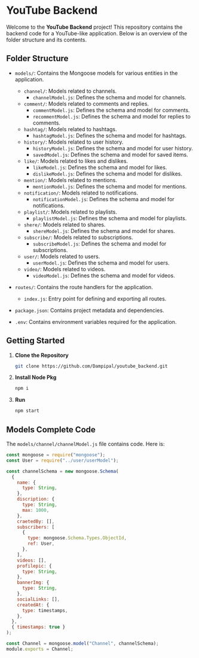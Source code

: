 # YouTube Backend

Welcome to the **YouTube Backend** project! This repository contains the backend code for a YouTube-like application. Below is an overview of the folder structure and its contents.

## Folder Structure

- `models/`: Contains the Mongoose models for various entities in the application.
  - `channel/`: Models related to channels.
    - `channelModel.js`: Defines the schema and model for channels.
  - `comment/`: Models related to comments and replies.
    - `commentModel.js`: Defines the schema and model for comments.
    - `recommentModel.js`: Defines the schema and model for replies to comments.
  - `hashtag/`: Models related to hashtags.
    - `hashtagModel.js`: Defines the schema and model for hashtags.
  - `history/`: Models related to user history.
    - `historyModel.js`: Defines the schema and model for user history.
    - `savedModel.js`: Defines the schema and model for saved items.
  - `like/`: Models related to likes and dislikes.
    - `likeModel.js`: Defines the schema and model for likes.
    - `dislikeModel.js`: Defines the schema and model for dislikes.
  - `mention/`: Models related to mentions.
    - `mentionModel.js`: Defines the schema and model for mentions.
  - `notification/`: Models related to notifications.
    - `notificationModel.js`: Defines the schema and model for notifications.
  - `playlist/`: Models related to playlists.
    - `playlistModel.js`: Defines the schema and model for playlists.
  - `shere/`: Models related to shares.
    - `shereModel.js`: Defines the schema and model for shares.
  - `subscribe/`: Models related to subscriptions.
    - `subscribeModel.js`: Defines the schema and model for subscriptions.
  - `user/`: Models related to users.
    - `userModel.js`: Defines the schema and model for users.
  - `video/`: Models related to videos.
    - `videoModel.js`: Defines the schema and model for videos.

- `routes/`: Contains the route handlers for the application.
  - `index.js`: Entry point for defining and exporting all routes.

- `package.json`: Contains project metadata and dependencies.

- `.env`: Contains environment variables required for the application.

## Getting Started

1. **Clone the Repository**
   ```bash
   git clone https://github.com/Dampipal/youtube_backend.git
2. **Install Node Pkg**
   ```bash
   npm i
1. **Run**
   ```bash
   npm start
## Models Complete Code

The `models/channel/channelModel.js` file contains code. Here is:

```javascript
const mongoose = require("mongoose");
const User = require("../user/userModel");

const channelSchema = new mongoose.Schema(
  {
    name: {
      type: String,
    },
    discription: {
      type: String,
      max: 1000,
    },
    craetedBy: [],
    subscribers: [
      {
        type: mongoose.Schema.Types.ObjectId,
        ref: User,
      },
    ],
    videos: [],
    profilepic: {
      type: String,
    },
    bannerImg: {
      type: String,
    },
    socialLinks: [],
    createdAt: {
      type: timestamps,
    },
  },
  { timestamps: true }
);

const Channel = mongoose.model("Channel", channelSchema);
module.exports = Channel;

